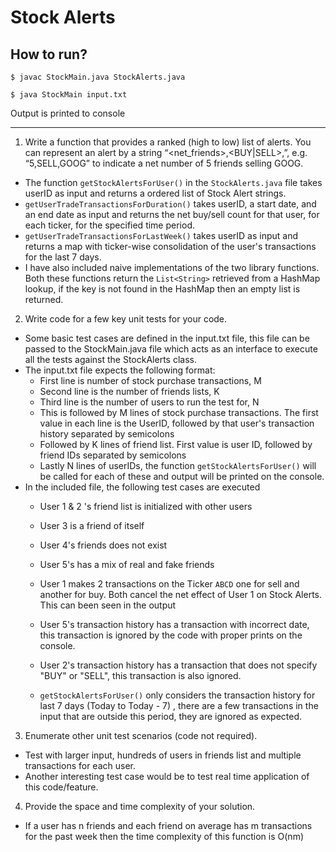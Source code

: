 # Stock Alerts


## How to run?

`$ javac StockMain.java StockAlerts.java`

`$ java StockMain input.txt`

Output is printed to console

---

1) Write a function that provides a ranked (high to low) list of alerts. You can
represent an alert by a string “<net_friends>,<BUY|SELL>,<ticker>”, e.g.
“5,SELL,GOOG” to indicate a net number of 5 friends selling GOOG.
* The function `getStockAlertsForUser()` in the `StockAlerts.java` file takes userID as input and returns a ordered list of Stock Alert strings.
* `getUserTradeTransactionsForDuration()` takes userID, a start date, and an end date as input and returns the net buy/sell count for that user, for each ticker, for the specified time period.
* `getUserTradeTransactionsForLastWeek()` takes userID as input and returns a map with ticker-wise consolidation of the user's transactions for the last 7 days.
* I have also included naive implementations of the two library functions. Both these functions return the `List<String>` retrieved from a HashMap lookup, if the key is not found in the HashMap then an empty list is returned.


2) Write code for a few key unit tests for your code.
* Some basic test cases are defined in the input.txt file, this file can be passed to the StockMain.java file which acts as an interface to execute all the tests against the StockAlerts class.
* The input.txt file expects the following format:
    * First line is number of stock purchase transactions, M
    * Second line is the number of friends lists, K
    * Third line is the number of users to run the test for, N
    * This is followed by M lines of stock purchase transactions. The first value in each line is the UserID, followed by that user's transaction history separated by semicolons
    * Followed by K lines of friend list. First value is user ID, followed by friend IDs separated by semicolons
    * Lastly N lines of userIDs, the function `getStockAlertsForUser()` will be called for each of these and output will be printed on the console.
* In the included file, the following test cases are executed
    * User 1 & 2 's friend list is initialized with other users
    * User 3 is a friend of itself
    * User 4's friends does not exist
    * User 5's has a mix of real and fake friends

    * User 1 makes 2 transactions on the Ticker `ABCD` one for sell and another for buy. Both cancel the net effect of User 1 on Stock Alerts. This can been seen in the output
    * User 5's transaction history has a transaction with incorrect date, this transaction is ignored by the code with proper prints on the console.
    * User 2's transaction history has a transaction that does not specify "BUY" or "SELL", this transaction is also ignored.
    * `getStockAlertsForUser()` only considers the transaction history for last 7 days (Today to Today - 7) , there are a few transactions in the input that are outside this period, they are ignored as expected.


3) Enumerate other unit test scenarios (code not required).
* Test with larger input, hundreds of users in friends list and multiple transactions for each user.
* Another interesting test case would be to test real time application of this code/feature.


4) Provide the space and time complexity of your solution.
* If a user has n friends and each friend on average has m transactions for the past week then the time complexity of this function is O(nm)